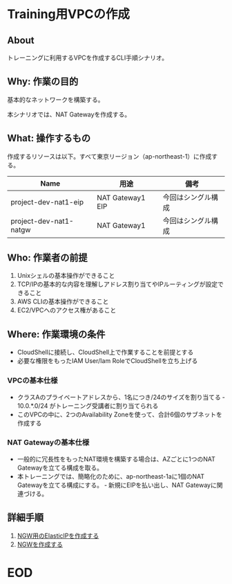 # Training用VPCの作成

## About
トレーニングに利用するVPCを作成するCLI手順シナリオ。


## Why: 作業の目的
基本的なネットワークを構築する。

本シナリオでは、NAT Gatewayを作成する。

## What: 操作するもの
作成するリソースは以下。すべて東京リージョン（ap-northeast-1）に作成する。

|  Name                              |  用途                         | 備考                            |
| ---------------------------------- | ----------------------------- | ------------------------------- |
| project-dev-nat1-eip               | NAT Gateway1 EIP              | 今回はシングル構成               |
| project-dev-nat1-natgw             | NAT Gateway1                  | 今回はシングル構成               |


## Who: 作業者の前提

1. Unixシェルの基本操作ができること
1. TCP/IPの基本的な内容を理解しアドレス割り当てやIPルーティングが設定できること
1. AWS CLIの基本操作ができること
1. EC2/VPCへのアクセス権があること


## Where: 作業環境の条件

- CloudShellに接続し、CloudShell上で作業することを前提とする
- 必要な権限をもったIAM User/Iam RoleでCloudShellを立ち上げる


### VPCの基本仕様

- クラスAのプライベートアドレスから、1名につき/24のサイズを割り当てる
‐ 10.0.*.0/24 がトレーニング受講者に割り当てられる
- このVPCの中に、2つのAvailability Zoneを使って、合計6個のサブネットを作成する


### NAT Gatewayの基本仕様

- 一般的に冗長性をもったNAT環境を構築する場合は、AZごとに1つのNAT Gatewayを立てる構成を取る。
- 本トレーニングでは、簡略化のために、ap-northeast-1aに1個のNAT Gatewayを立てる構成にする。
‐ 新規にEIPを払い出し、NAT Gatewayに関連づける。


## 詳細手順

1. [NGW用のElasticIPを作成する](./0401-CreateEIP-Runbook.md)
1. [NGWを作成する](./0402-CreateNGW-Runbook.md)


# EOD
